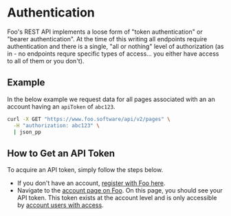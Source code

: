 # Authentication

Foo's REST API implements a loose form of "token authentication" or "bearer authentication". At the time of this writing all endpoints require authentication and there is a single, "all or nothing" level of authorization (as in - no endpoints requre specific types of access... you either have access to all of them or you don't).

## Example

In the below example we request data for all pages associated with an an account having an `apiToken` of `abc123`.

```bash
curl -X GET "https://www.foo.software/api/v2/pages" \
  -H "authorization: abc123" \
  | json_pp
```

## How to Get an API Token

To acquire an API token, simply follow the steps below.

- If you don't have an account, [register with Foo here](https://www.foo.software/register).
- Navigate to the [account page on Foo](https://www.foo.software/account). On this page, you should see your API token. This token exists at the account level and is only accessible by [account users with access](https://www.foo.software/users).
